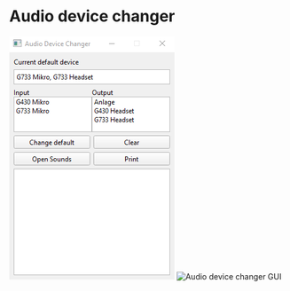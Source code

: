 # Audio device changer
![Audio device changer GUI](https://github.com/AvSchmude/audio_device_changer/blob/main/pictures/GUI.png)
![Audio device changer GUI](.pictures/GUI)
